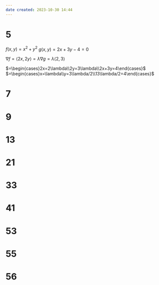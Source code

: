 ```yaml
---
date created: 2023-10-30 14:44
---
```


# 5

$f(x,y)=x^2+y^2$
$g(x,y)=2x+3y-4=0$

$\nabla f=\langle 2x,2y\rangle=\lambda\nabla g=\lambda\langle2,3\rangle$

$=\begin{cases}2x=2\lambda\\2y=3\lambda\\2x+3y=4\end{cases}$
$=\begin{cases}x=\lambda\\y=3\lambda/2\\13\lambda/2=4\end{cases}$

# 7

# 9

# 13

# 21

# 33

# 41

# 53

# 55

# 56

